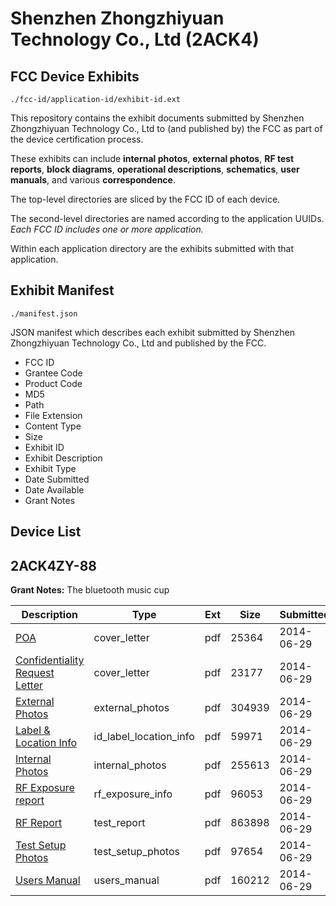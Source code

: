 # Shenzhen Zhongzhiyuan Technology Co., Ltd (2ACK4)
## FCC Device Exhibits

```
./fcc-id/application-id/exhibit-id.ext
```

This repository contains the exhibit documents submitted by Shenzhen Zhongzhiyuan Technology Co., Ltd to (and published by) the FCC as part of the device certification process.

These exhibits can include **internal photos**, **external photos**, **RF test reports**, **block diagrams**, **operational descriptions**, **schematics**, **user manuals**, and various **correspondence**.

The top-level directories are sliced by the FCC ID of each device.

The second-level directories are named according to the application UUIDs. *Each FCC ID includes one or more application.*

Within each application directory are the exhibits submitted with that application. 

## Exhibit Manifest

```
./manifest.json
```

JSON manifest which describes each exhibit submitted by Shenzhen Zhongzhiyuan Technology Co., Ltd and published by the FCC.

- FCC ID
- Grantee Code
- Product Code
- MD5
- Path
- File Extension
- Content Type
- Size
- Exhibit ID
- Exhibit Description
- Exhibit Type
- Date Submitted
- Date Available
- Grant Notes

## Device List
## 2ACK4ZY-88
**Grant Notes:** The bluetooth music cup

| Description | Type | Ext | Size | Submitted | Available |
| ----------- | ---- | --- | ---- | --------- | --------- |
| [POA](2ACK4ZY-88/592152a3b15036dee7cb40dca89cfc69/2310270.pdf) | cover_letter | pdf | 25364 | 2014-06-29 | 2014-06-30 |
| [Confidentiality Request Letter](2ACK4ZY-88/592152a3b15036dee7cb40dca89cfc69/2310271.pdf) | cover_letter | pdf | 23177 | 2014-06-29 | 2014-06-30 |
| [External Photos](2ACK4ZY-88/592152a3b15036dee7cb40dca89cfc69/2310275.pdf) | external_photos | pdf | 304939 | 2014-06-29 | 2014-06-30 |
| [Label & Location Info](2ACK4ZY-88/592152a3b15036dee7cb40dca89cfc69/2310277.pdf) | id_label_location_info | pdf | 59971 | 2014-06-29 | 2014-06-30 |
| [Internal Photos](2ACK4ZY-88/592152a3b15036dee7cb40dca89cfc69/2310276.pdf) | internal_photos | pdf | 255613 | 2014-06-29 | 2014-06-30 |
| [RF Exposure report](2ACK4ZY-88/592152a3b15036dee7cb40dca89cfc69/2310280.pdf) | rf_exposure_info | pdf | 96053 | 2014-06-29 | 2014-06-30 |
| [RF Report](2ACK4ZY-88/592152a3b15036dee7cb40dca89cfc69/2310279.pdf) | test_report | pdf | 863898 | 2014-06-29 | 2014-06-30 |
| [Test Setup Photos](2ACK4ZY-88/592152a3b15036dee7cb40dca89cfc69/2310281.pdf) | test_setup_photos | pdf | 97654 | 2014-06-29 | 2014-06-30 |
| [Users Manual](2ACK4ZY-88/592152a3b15036dee7cb40dca89cfc69/2310278.pdf) | users_manual | pdf | 160212 | 2014-06-29 | 2014-06-30 |
